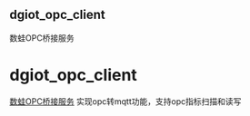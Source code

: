 ## dgiot_opc_client

数蛙OPC桥接服务

# dgiot_opc_client

 [数蛙OPC桥接服务](http://dgiot-1253666439.cos.ap-shanghai-fsi.myqcloud.com/shuwa_tech/zh/blog/study/opc/dgiot_opc.zip) 实现opc转mqtt功能，支持opc指标扫描和读写


